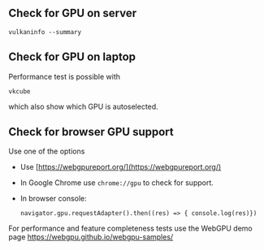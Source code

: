 ## Check for GPU on server

    vulkaninfo --summary

## Check for GPU on laptop

Performance test is possible with

    vkcube

which also show which GPU is autoselected.

## Check for browser GPU support

Use one of the options

- Use [https://webgpureport.org/](https://webgpureport.org/)
- In Google Chrome use `chrome://gpu` to check for support.
- In browser console:

      navigator.gpu.requestAdapter().then((res) => { console.log(res)})

For performance and feature completeness tests use the WebGPU demo page https://webgpu.github.io/webgpu-samples/

